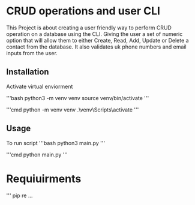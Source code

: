 # CRUD operations and user CLI
This Project is about creating a user friendly way to perform CRUD operation 
on a database using the CLI. Giving the user a set of numeric option 
that will allow them to either Create, Read, Add, Update or Delete a contact from
the database. It also validates uk phone numbers and email inputs from the user.

## Installation
Activate virtual enviorment

'''bash
python3 -m venv venv
source venv/bin/activate
'''

'''cmd
python -m venv venv
.\venv\Scripts\activate
'''

## Usage

To run script
'''bash
python3 main.py
'''

'''cmd
python main.py
'''

# Requiuirments
'''
pip re
...
